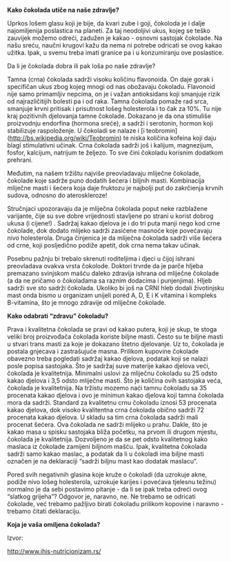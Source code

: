 **Kako čokolada utiče na naše zdravlje?**


Uprkos lošem glasu koji je bije, da kvari zube i goji, čokoloda je i dalje najomiljenija poslastica na planeti. Za taj neodoljivi ukus, kojeg se teško zauvijek možemo odreći, zadužen je kakao - osnovni sastojak čokolade. Na našu sreću, naučni krugovi kažu da nema ni potrebe odricati se ovog kakao užitka. Ipak, u svemu treba imati granice pa i u konzumiranju ove poslastice.

Da li je čokolada dobra ili pak loša po naše zdravlje?

Tamna (crna) čokolada sadrži visoku količinu flavonoida. On daje gorak i specifičan ukus zbog kojeg mnogi od nas obožavaju čokoladu. Flavonoid nije samo primamljiv nepcima, on je i važan antioksidans koji smanjuje rizik od najrazličitijih bolesti pa i od raka. Tamna čokolada pomaže rad srca, smanjuje krvni pritisak i prisutnost lošeg holesterola i to čak za 10%. Tu nije kraj pozitivnih djelovanja tamne čokolade. Dokazano je da ona stimuliše proizvodnju endorfina (hormona sreće), a sadrži i serotonin, hormon koji stabilizuje raspoloženje. U čokoladi se nalaze i [i teobromin] (http://bs.wikipedia.org/wiki/Teobromin) te niska količina kofeina koji daju blagi stimulativni učinak. Crna čokolada sadrži još i kalijum, magnezijum, fosfor, kalcijum, natrijum te željezo. To sve čini čokoladu korisnim dodatkom prehrani. 

Međutim, na našem tržištu najviše preovladavaju mliječne čokolade, čokolade koje sadrže puno dodatih šećera i biljnih masti. Kombinacija mliječne masti i šećera koja daje fruktozu je najbolji put do zakrčienja krvnih sudova, odnosno do ateroskleroze! 

Stručnjaci upozoravaju da je mliječna čokolada poput neke razblažene varijante, čije su sve dobre vrijednosti stavljene po strani u korist dobrog ukusa (i cijene!) . Sadržaj kakao djelova je i do tri puta manji nego kod crne čokolade, dok dodato mlijeko sadrži zasićene masnoće koje povećavaju nivo holesterola. Druga činjenica je da mliječna čokolada sadrži više šećera od crne, koji posljedično podiže apetit, dok crna nema takav učinak. 

Posebnu pažnju bi trebalo skrenuti roditeljima i djeci u čijoj ishrani preovladava ovakva vrsta čokolode. Doktori trvrde da je parče hljeba premazano svinjskom mašću daleko zdravija ishrana od mliječne čokolade (a da ne pričamo o čokoladama sa raznim dodacima i punjenjima). Hljeb sadrži sve sto sadrži čokolada. Ukoliko bi još na CRNI hleb dodali životinjsku mast onda bismo u organizam unijeli  pored A, D, E i K vitamina i kompleks B-vitamina, što je mnogo zdravije od mliječne čokolade.


**Kako odabrati “zdravu” čokoladu?**

Prava i kvalitetna čokolada se pravi od kakao putera, koji je skup, te stoga veliki broj proizvođača čokolada koriste biljne masti. Često su te biljne masti u stvari trans masti za koje je dokazano štetno djelovanje. Uz to, čokolada je postala gnjecava i zastrašujuće masna. 
Prilikom kupovine čokolade obavezno treba pogledati sadržaj kakao djelova, podatak koji se nalazi posle popisa sastojaka. Što je sadržaj suve materije kakao djelova veći, čokolada je kvalitetnija. Minimalni uslovi za mliječnu čokoladu su 25 odsto kakao djelova i 3,5 odsto mliječne masti. Što  je količina ovih sastojaka veća, čokolada je kvalitetnija. Na tržistu mozemo naći tamnu čokoladu sa 35 procenata kakao djelova i ovo je minimun kakao djelova koji tamna čokolada mora da sadrži. Standard za kvalitetnu crnu čokoladu  iznosi 53 procenata kakao djelova, dok visoko kvalitentna crna čokolada obično sadrži 72 procenata kakao djelova. U skladu sa tim crna čokolada sadrži mali procenat šećera. Ova čokolada ne sadrži mlijeko u prahu. Dakle, što je kakao masa u spisku sastojaka bliža početku, na prvom ili drugom mjestu, čokolada je kvalitetnija. Dozvoljeno je da se pet odsto kvalitetnog kako maslaca iz čokolade zamijeni biljnom mašću. Ipak, kvalitetna čokolada sadrži samo kakao maslac, a podatak da li u čokoladi ima biljne masti označen je na deklaraciji “sadrži biljnu mast kao dodatak maslacu”. 

Pored svih negativnih glasina koje kruže o čokoladi  (da uzrokuje akne, podiže nivo lošeg holesterola, uzrokuje karijes i povećava tjelesnu težinu) normalno je da sebi postavimo pitanje - da li se ipak treba odreći ovog “slatkog grijeha”? Odgovor je, naravno, ne. Ne trebamo se odricati čokolade, već trebamo pažljivo birati čokoladu prilikom kopovine i naravno - trebamo čitati deklaraciju. 


**Koja je vaša omiljena čokolada?**


Izvor:

http://www.ihis-nutricionizam.rs/

